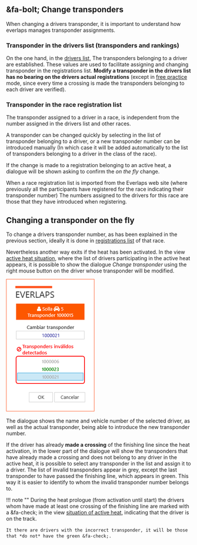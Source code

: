 ## &fa-bolt; Change transponders

When changing a drivers transponder, it is important to understand  how everlaps manages transponder assignments.

### Transponder in the drivers list (transponders and rankings)

On the one hand, in the [drivers list](../user-guide/drivers/index.html), The transponders belonging to a driver are established. These values are used to facilitate assigning and changing transponder in the registrations list. **Modify a transponder in the drivers list has no bearing on the drivers actual registrations** (except in [free practice](../race-formats/free-practice/index.html) mode, since every time a crossing is made the transponders belonging to each driver are verified).

### Transponder in the race registration list

The transponder assigned to a driver in a race, is independent from the number assigned in the drivers list and other races. 

A transponder can be changed quickly by selecting in the list of transponder belonging to a driver, or a new transponder number can be introduced manually (In which case it will be added automatically to the list of transponders belonging to a driver in the class of the race). 

If the change is made to a registration belonging to an active heat, a dialogue will be shown asking to confirm the *on the fly* change. 

When a race registration list is imported  from the Everlaps web site (where previously all the participants have registered for the race indicating their transponder number) The numbers assigned to the drivers for this race are those that they have introduced when registering.

## Changing a transponder on the fly

To change a drivers transponder number, as has been explained in the previous section, ideally it is done in [registrations list](../user-guide/races/index.html#inscripciones) of that race. 

Nevertheless another way exits if the heat has been activated. In the view [active heat situation](../user-guide/heats/index.html#situacion-de-la-manga-activa), where the list of drivers participating in the active heat appears, it is possible to show the dialogue *Change transponder* using the right mouse button on the driver whose transponder will be modified.

![Change transponder](../img/changetransponder.png)

The dialogue shows the name and vehicle number of the selected driver, as well as the actual transponder, being able to introduce the new transponder number. 

If the driver has already **made a crossing** of the finishing line since the heat activation, in the lower part of the dialogue will show the transponders that have already made a crossing and does not belong to any driver in the active heat, it is possible to select any transponder in the list and assign it to a driver. The list of invalid transponders appear in grey, except the last transponder to have passed the finishing line, which appears in green. This way it is easier to identify to whom the invalid transponder number belongs to.

!!! note ""
	During the heat prologue (from activation until start) the drivers whom have made at least one crossing of the finishing line are marked with a &fa-check; in the view [situation of active heat](../user-guide/heats/index.html#situacion-de-la-manga-activa), indicating that the driver is on the track. 
	
	It there are drivers with the incorrect transponder, it will be those that *do not* have the green &fa-check;.

